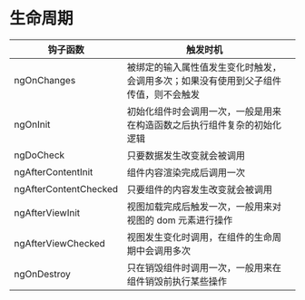 # 生命周期

<!-- prettier-ignore-start -->
| 钩子函数 | 触发时机   |     |
| --------------------- | ------------------- | --- |
| ngOnChanges           | 被绑定的输入属性值发生变化时触发，会调用多次；如果没有使用到父子组件传值，则不会触发 |     |
| ngOnInit              | 初始化组件时会调用一次，一般是用来在构造函数之后执行组件复杂的初始化逻辑|     |
| ngDoCheck             | 只要数据发生改变就会被调用           |     |
| ngAfterContentInit    | 组件内容渲染完成后调用一次     |     |
| ngAfterContentChecked | 只要组件的内容发生改变就会被调用|     |
| ngAfterViewInit       | 视图加载完成后触发一次，一般用来对视图的 dom 元素进行操作 |     |
| ngAfterViewChecked    | 视图发生变化时调用，在组件的生命周期中会调用多次          |     |
| ngOnDestroy           | 只在销毁组件时调用一次，一般用来在组件销毁前执行某些操作  |     |
<!-- prettier-ignore-end -->
